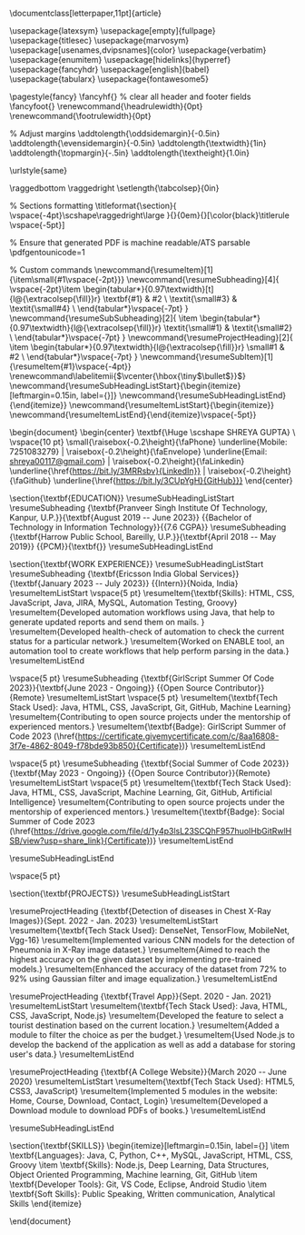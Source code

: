 \documentclass[letterpaper,11pt]{article}

 

\usepackage{latexsym}
\usepackage[empty]{fullpage}
\usepackage{titlesec}
\usepackage{marvosym}
\usepackage[usenames,dvipsnames]{color}
\usepackage{verbatim}
\usepackage{enumitem}
\usepackage[hidelinks]{hyperref}
\usepackage{fancyhdr}
\usepackage[english]{babel}
\usepackage{tabularx}
\usepackage{fontawesome5}

 

\pagestyle{fancy}
\fancyhf{} % clear all header and footer fields
\fancyfoot{}
\renewcommand{\headrulewidth}{0pt}
\renewcommand{\footrulewidth}{0pt}

 

% Adjust margins
\addtolength{\oddsidemargin}{-0.5in}
\addtolength{\evensidemargin}{-0.5in}
\addtolength{\textwidth}{1in}
\addtolength{\topmargin}{-.5in}
\addtolength{\textheight}{1.0in}

 

\urlstyle{same}

 

\raggedbottom
\raggedright
\setlength{\tabcolsep}{0in}

 

% Sections formatting
\titleformat{\section}{
  \vspace{-4pt}\scshape\raggedright\large
}{}{0em}{}[\color{black}\titlerule \vspace{-5pt}]

 

% Ensure that generated PDF is machine readable/ATS parsable
\pdfgentounicode=1

 

% Custom commands
\newcommand{\resumeItem}[1]{\item\small{#1\vspace{-2pt}}}
\newcommand{\resumeSubheading}[4]{
  \vspace{-2pt}\item
    \begin{tabular*}{0.97\textwidth}[t]{l@{\extracolsep{\fill}}r}
      \textbf{#1} & #2 \\
      \textit{\small#3} & \textit{\small#4} \\
    \end{tabular*}\vspace{-7pt}
}
\newcommand{\resumeSubSubheading}[2]{
    \item
    \begin{tabular*}{0.97\textwidth}{l@{\extracolsep{\fill}}r}
      \textit{\small#1} & \textit{\small#2} \\
    \end{tabular*}\vspace{-7pt}
}
\newcommand{\resumeProjectHeading}[2]{
    \item
    \begin{tabular*}{0.97\textwidth}{l@{\extracolsep{\fill}}r}
      \small#1 & #2 \\
    \end{tabular*}\vspace{-7pt}
}
\newcommand{\resumeSubItem}[1]{\resumeItem{#1}\vspace{-4pt}}
\renewcommand\labelitemii{$\vcenter{\hbox{\tiny$\bullet$}}$}
\newcommand{\resumeSubHeadingListStart}{\begin{itemize}[leftmargin=0.15in, label={}]}
\newcommand{\resumeSubHeadingListEnd}{\end{itemize}}
\newcommand{\resumeItemListStart}{\begin{itemize}}
\newcommand{\resumeItemListEnd}{\end{itemize}\vspace{-5pt}}

\begin{document}
\begin{center}
    \textbf{\Huge \scshape SHREYA GUPTA} \\ \vspace{10 pt}
    \small{\raisebox{-0.2\height}{\faPhone} \underline{Mobile: 7251083279} $|$ \raisebox{-0.2\height}{\faEnvelope} \underline{Email: shreya00117@gmail.com} $|$ \raisebox{-0.2\height}{\faLinkedin} \underline{\href{https://bit.ly/3MRRsbv}{LinkedIn}} $|$ \raisebox{-0.2\height}{\faGithub} \underline{\href{https://bit.ly/3CUpYgH}{GitHub}}}
\end{center}

\section{\textbf{EDUCATION}}
\resumeSubHeadingListStart
\resumeSubheading
{\textbf{Pranveer Singh Institute Of Technology, Kanpur, U.P.}}{\textbf{August 2019 -- June 2023}}
{{Bachelor of Technology in Information Technology}}{{7.6 CGPA}}
\resumeSubheading
{\textbf{Harrow Public School, Bareilly, U.P.}}{\textbf{April 2018 -- May 2019}}
{{PCM}}{\textbf{}}
\resumeSubHeadingListEnd

\section{\textbf{WORK EXPERIENCE}}
\resumeSubHeadingListStart
\resumeSubheading
{\textbf{Ericsson India Global Services}}{\textbf{January 2023 -- July 2023}}
{{Intern}}{Noida, India}
\resumeItemListStart \vspace{5 pt}
\resumeItem{\textbf{Skills}: HTML, CSS, JavaScript, Java, JIRA, MySQL, Automation Testing, Groovy}
\resumeItem{Developed automation workflows using Java, that help to generate updated reports and send them on mails. }
\resumeItem{Developed health-check of automation to check the current status for a particular network.}
\resumeItem{Worked on ENABLE tool, an automation tool to create workflows that help perform parsing in the data.}
\resumeItemListEnd

\vspace{5 pt}
\resumeSubheading
{\textbf{GirlScript Summer Of Code 2023}}{\textbf{June 2023 - Ongoing}}
{{Open Source Contributor}}{Remote}
\resumeItemListStart \vspace{5 pt}
\resumeItem{\textbf{Tech Stack Used}: Java, HTML, CSS, JavaScript, Git, GitHub, Machine Learning}
\resumeItem{Contributing to open source projects under the mentorship of experienced mentors.}
\resumeItem{\textbf{Badge}:  GirlScript Summer of Code 2023 (\href{https://certificate.givemycertificate.com/c/8aa16808-3f7e-4862-8049-f78bde93b850}{Certificate})}
\resumeItemListEnd

\vspace{5 pt}
\resumeSubheading 
{\textbf{Social Summer of Code 2023}}{\textbf{May 2023 - Ongoing}}
{{Open Source Contributor}}{Remote}
\resumeItemListStart  \vspace{5 pt}
\resumeItem{\textbf{Tech Stack Used}: Java, HTML, CSS, JavaScript, Machine Learning, Git, GitHub, Artificial Intelligence}
\resumeItem{Contributing to open source projects under the mentorship of experienced mentors.}
\resumeItem{\textbf{Badge}: Social Summer of Code 2023 (\href{https://drive.google.com/file/d/1y4p3lsL23SCQhF957huoIHbGitRwlHSB/view?usp=share_link}{Certificate})}
\resumeItemListEnd

 

\resumeSubHeadingListEnd

 
\vspace{5 pt}

\section{\textbf{PROJECTS}}
\resumeSubHeadingListStart

 

\resumeProjectHeading
{\textbf{Detection of diseases in Chest X-Ray Images}}{Sept. 2022 - Jan. 2023}
\resumeItemListStart
\resumeItem{\textbf{Tech Stack Used}: DenseNet, TensorFlow, MobileNet, Vgg-16}
\resumeItem{Implemented various CNN models for the detection of Pneumonia in X-Ray image dataset.}
\resumeItem{Aimed to reach the highest accuracy on the given dataset by implementing pre-trained models.}
\resumeItem{Enhanced the accuracy of the dataset from 72\% to 92\% using Gaussian filter and image equalization.}
\resumeItemListEnd

 

\resumeProjectHeading
{\textbf{Travel App}}{Sept. 2020 - Jan. 2021}
\resumeItemListStart
\resumeItem{\textbf{Tech Stack Used}: Java, HTML, CSS, JavaScript, Node.js}
\resumeItem{Developed the feature to select a tourist destination based on the current location.}
\resumeItem{Added a module to filter the choice as per the budget.}
\resumeItem{Used Node.js to develop the backend of the application as well as add a database for storing user's data.}
\resumeItemListEnd

 

\resumeProjectHeading
{\textbf{A College Website}}{March 2020 -- June 2020}
\resumeItemListStart
\resumeItem{\textbf{Tech Stack Used}: HTML5, CSS3, JavaScript}
\resumeItem{Implemented 5 modules in the website: Home, Course, Download, Contact, Login}
\resumeItem{Developed a Download module to download PDFs of books.}
\resumeItemListEnd

\resumeSubHeadingListEnd

\section{\textbf{SKILLS}}
\begin{itemize}[leftmargin=0.15in, label={}]
    \item \textbf{Languages}: Java, C, Python, C++, MySQL, JavaScript, HTML, CSS, Groovy
    \item \textbf{Skills}: Node.js, Deep Learning, Data Structures, Object Oriented Programming, Machine learning, Git, GitHub
    \item \textbf{Developer Tools}: Git, VS Code, Eclipse, Android Studio
    \item \textbf{Soft Skills}: Public Speaking, Written communication, Analytical Skills
\end{itemize}

 

\end{document}
